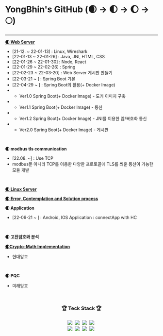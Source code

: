 # YongBhin's GitHub (🌒 -> 🌓 -> 🌔 -> 🌕)
---


<a href="https://github.com/YongBhin-Kim/Crypto-WebServer">**🌒 Web Server**</a>
- [21-12. ~ 22-01-13] : Linux, Wireshark
- [22-01-13 ~ 22-01-26] : Java, JNI, HTML, CSS
- [22-01-26 ~ 22-01-30] : Node, React
- [22-01-29 ~ 22-02-26] : Spring 
- [22-02-23 ~ 22-03-20] : Web Server 게시판 만들기 
- [22-03-21 ~ ] : Spring Boot 기본
- [22-04-29 ~ ] : Spring Boot의 활용(+ Docker Image)
- - Ver1.0 Spring Boot(+ Docker Image) - 도커 이미지 구축
- - Ver1.1 Spring Boot(+ Docker Image) - 통신
- - Ver1.2 Spring Boot(+ Docker Image) - JNI를 이용한 암/복호화 통신
- - Ver2.0 Spring Boot(+ Docker Image) - 게시판
<br>



**🌒 modbus tls communication**
 - [22.08. ~] : Use TCP
 - modbus뿐 아니라 TCP를 이용한 다양한 프로토콜에 TLS를 씌운 통신이 가능한 모듈 개발
<br>

<a href="https://linuxyb.kimyongbhin.repl.co">**🌒 Linux Server**</a>
<br>

<a href="https://yongbhin-effort.tistory.com/">**🌒 Error, Contemplation and Solution process**</a>
<br>

**🌒 Application**
- [22-06-21 ~ ] : Android, IOS Application : connectApp with HC
<br>

**🌒 고전암호와 분석**
<br>

<a href="https://github.com/YongBhin-Kim/Crypto"> **🌒Crypto-Math Implementation** </a> 
- 현대암호
<br>

**🌒 PQC**
- 미래암호
<br>


<h3 align = "center">🏆 Teck Stack 🏆<h3>
<p align = "center">
  <img src="https://img.shields.io/badge/HTML5-E34F26?style=flat-square&logo=HTML5&logoColor=white" style="max-width: 100%;"></a>&nbsp  
  <img src="https://img.shields.io/badge/CSS3-1572B6?style=flat-square&logo=CSS3&logoColor=white" style="max-width: 100%;"></a>&nbsp
  <img src="https://img.shields.io/badge/Python-3766AB?style=flat-square&logo=Python&logoColor=white" style="max-width: 100%;"></a>&nbsp 
  <img src="https://img.shields.io/badge/Java-007396?style=flat-square&logo=Java&logoColor=white" style="max-width: 100%;"></a>&nbsp
  <br>
  <img src="https://img.shields.io/badge/Spring Boot-6DB33F?style=flat-square&logo=Spring Boot&logoColor=white" style="max-width: 100%;"></a>&nbsp
  <img src="https://img.shields.io/badge/MySQL-4479A1?style=flat-square&logo=MySQL&logoColor=white" style="max-width: 100%;"></a>&nbsp
  <img src="https://img.shields.io/badge/VMware-607078?style=flat-square&logo=VMware&logoColor=white" style="max-width: 100%;"></a>&nbsp
  <img src="https://img.shields.io/badge/CentOS-262577?style=flat-square&logo=CentOS&logoColor=white" style="max-width: 100%;"></a>&nbsp
</p>
